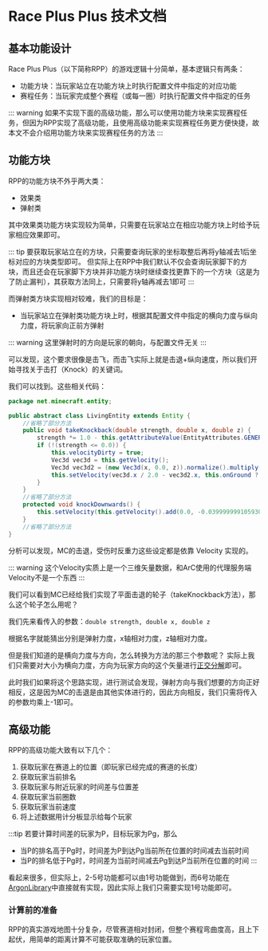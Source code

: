 # Race Plus Plus 技术文档

## 基本功能设计

Race Plus Plus（以下简称RPP）的游戏逻辑十分简单，基本逻辑只有两条：

* 功能方块：当玩家站立在功能方块上时执行配置文件中指定的对应功能
* 赛程任务：当玩家完成整个赛程（或每一圈）时执行配置文件中指定的任务

::: warning
如果不实现下面的高级功能，那么可以使用功能方块来实现赛程任务，但因为RPP实现了高级功能，且使用高级功能来实现赛程任务更方便快捷，故本文不会介绍用功能方块来实现赛程任务的方法
:::

## 功能方块

RPP的功能方块不外乎两大类：

* 效果类
* 弹射类

其中效果类功能方块实现较为简单，只需要在玩家站立在相应功能方块上时给予玩家相应效果即可。

::: tip
要获取玩家站立在的方块，只需要查询玩家的坐标取整后再将y轴减去1后坐标对应的方块类型即可。
但实际上在RPP中我们默认不仅会查询玩家脚下的方块，而且还会在玩家脚下方块并非功能方块时继续查找更靠下的一个方块（这是为了防止漏判），其获取方法同上，只需要将y轴再减去1即可
:::

而弹射类方块实现相对较难，我们的目标是：
* 当玩家站立在弹射类功能方块上时，根据其配置文件中指定的横向力度与纵向力度，将玩家向正前方弹射

::: warning
这里弹射时的方向是玩家的朝向，与配置文件无关
:::

可以发现，这个要求很像是击飞，而击飞实际上就是击退+纵向速度，所以我们开始寻找关于击打（Knock）的关键词。

我们可以找到。这些相关代码：
```java
package net.minecraft.entity;

public abstract class LivingEntity extends Entity {
    //省略了部分方法
    public void takeKnockback(double strength, double x, double z) {
        strength *= 1.0 - this.getAttributeValue(EntityAttributes.GENERIC_KNOCKBACK_RESISTANCE);
        if (!(strength <= 0.0)) {
            this.velocityDirty = true;
            Vec3d vec3d = this.getVelocity();
            Vec3d vec3d2 = (new Vec3d(x, 0.0, z)).normalize().multiply(strength);
            this.setVelocity(vec3d.x / 2.0 - vec3d2.x, this.onGround ? Math.min(0.4, vec3d.y / 2.0 + strength) : vec3d.y, vec3d.z / 2.0 - vec3d2.z);
        }
    }
    //省略了部分方法
    protected void knockDownwards() {
        this.setVelocity(this.getVelocity().add(0.0, -0.03999999910593033, 0.0));
    }
    //省略了部分方法
}
```
分析可以发现，MC的击退，受伤时反重力这些设定都是依靠 Velocity 实现的。

::: warning
这个Velocity实质上是一个三维矢量数据，和ArC使用的代理服务端Velocity不是一个东西
:::

我们可以看到MC已经给我们实现了平面击退的轮子（takeKnockback方法），那么这个轮子怎么用呢？

我们先来看传入的参数：```double strength, double x, double z```

根据名字就能猜出分别是弹射力度，x轴相对力度，z轴相对力度。

但是我们知道的是横向力度与方向，怎么转换为方法的那三个参数呢？
实际上我们只需要对大小为横向力度，方向为玩家方向的这个矢量进行[正交分解](https://baike.baidu.com/item/%E6%AD%A3%E4%BA%A4%E5%88%86%E8%A7%A3/8117005?fr=kg_general)即可。

此时我们如果将这个思路实现，进行测试会发现，弹射方向与我们想要的方向正好相反，这是因为MC的击退是由其他实体进行的，因此方向相反，我们只需将传入的参数均乘上-1即可。

## 高级功能

RPP的高级功能大致有以下几个：
1. 获取玩家在赛道上的位置（即玩家已经完成的赛道的长度）
2. 获取玩家当前排名
3. 获取玩家与附近玩家的时间差与位置差
4. 获取玩家当前圈数
5. 获取玩家当前速度
6. 将上述数据用计分板显示给每个玩家

:::tip
若要计算时间差的玩家为P，目标玩家为Pg，那么
* 当P的排名高于Pg时，时间差为P到达Pg当前所在位置的时间减去当前时间
* 当P的排名低于Pg时，时间差为当前时间减去Pg到达P当前所在位置的时间
:::

看起来很多，但实际上，2-5号功能都可以由1号功能做到，而6号功能在[ArgonLibrary](/ArgonLibrary-Dev)中直接就有实现，因此实际上我们只需要实现1号功能即可。

### 计算前的准备

RPP的真实游戏地图十分复杂，尽管赛道相对封闭，但整个赛程弯曲度高，且上下起伏，用简单的距离计算不可能获取准确的玩家位置。

